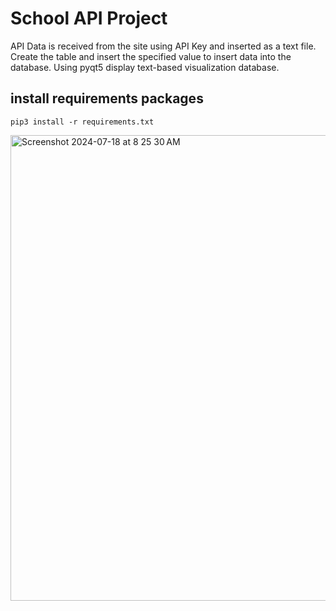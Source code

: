 # School API Project
API Data is received from the site using API Key and inserted as a text file.
Create the table and insert the specified value to insert data into the database.
Using pyqt5 display text-based visualization database.

## install requirements packages
```
pip3 install -r requirements.txt
```

<img width="745" alt="Screenshot 2024-07-18 at 8 25 30 AM" src="https://github.com/user-attachments/assets/114f3c43-2074-4f0c-be63-c0b98e084bc4">
